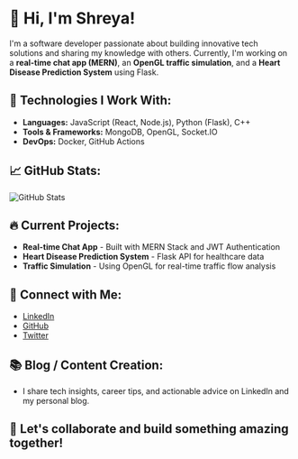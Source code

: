 # 👋 Hi, I'm Shreya!

I'm a software developer passionate about building innovative tech solutions and sharing my knowledge with others. Currently, I'm working on a **real-time chat app (MERN)**, an **OpenGL traffic simulation**, and a **Heart Disease Prediction System** using Flask.

## 🚀 Technologies I Work With:
- **Languages:** JavaScript (React, Node.js), Python (Flask), C++
- **Tools & Frameworks:** MongoDB, OpenGL, Socket.IO
- **DevOps:** Docker, GitHub Actions

## 📈 GitHub Stats:
![GitHub Stats](https://github-readme-stats.vercel.app/api?username=shreyasinghal0701&show_icons=true&hide_title=true)

## 🔥 Current Projects:
- **Real-time Chat App** - Built with MERN Stack and JWT Authentication
- **Heart Disease Prediction System** - Flask API for healthcare data
- **Traffic Simulation** - Using OpenGL for real-time traffic flow analysis

## 📣 Connect with Me:
- [LinkedIn](https://www.linkedin.com/in/shreyasinghal0701/)
- [GitHub](https://github.com/shreyasinghal0701)
- [Twitter](https://twitter.com/)

## 📚 Blog / Content Creation:
- I share tech insights, career tips, and actionable advice on LinkedIn and my personal blog. 

## 💬 Let's collaborate and build something amazing together!
